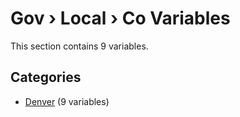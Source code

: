# Gov › Local › Co Variables

This section contains 9 variables.

## Categories

- [Denver](denver/index.md) (9 variables)
